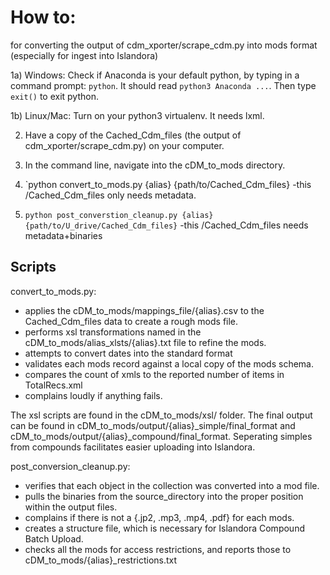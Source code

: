 # How to:

for converting the output of cdm_xporter/scrape_cdm.py into mods format (especially for ingest into Islandora)
  
  1a) Windows:  Check if Anaconda is your default python, by typing in a command prompt: `python`.  It should read `python3 Anaconda ...`.  Then type `exit()` to exit python.
        
  1b) Linux/Mac:  Turn on your python3 virtualenv.  It needs lxml.
 
  2) Have a copy of the Cached_Cdm_files (the output of cdm_xporter/scrape_cdm.py) on your computer.
  
  3) In the command line, navigate into the cDM_to_mods directory.
  
  4) `python convert_to_mods.py {alias} {path/to/Cached_Cdm_files}
        -this /Cached_Cdm_files only needs metadata.
  
  5) `python post_converstion_cleanup.py {alias} {path/to/U_drive/Cached_Cdm_files}`
        -this /Cached_Cdm_files needs metadata+binaries

## Scripts

convert_to_mods.py:
  - applies the cDM_to_mods/mappings_file/{alias}.csv to the Cached_Cdm_files data to create a rough mods file.
  - performs xsl transformations named in the cDM_to_mods/alias_xlsts/{alias}.txt file to refine the mods.
  - attempts to convert dates into the standard format
  - validates each mods record against a local copy of the mods schema.
  - compares the count of xmls to the reported number of items in TotalRecs.xml
  - complains loudly if anything fails.

The xsl scripts are found in the cDM_to_mods/xsl/ folder.
The final output can be found in cDM_to_mods/output/{alias}_simple/final_format and cDM_to_mods/output/{alias}_compound/final_format.  Seperating simples from compounds facilitates easier uploading into Islandora.  

post_conversion_cleanup.py:
  - verifies that each object in the collection was converted into a mod file.  
  - pulls the binaries from the source_directory into the proper position within the output files.
  - complains if there is not a {.jp2, .mp3, .mp4, .pdf} for each mods.
  - creates a structure file, which is necessary for Islandora Compound Batch Upload.  
  - checks all the mods for access restrictions, and reports those to cDM_to_mods/{alias}_restrictions.txt  
